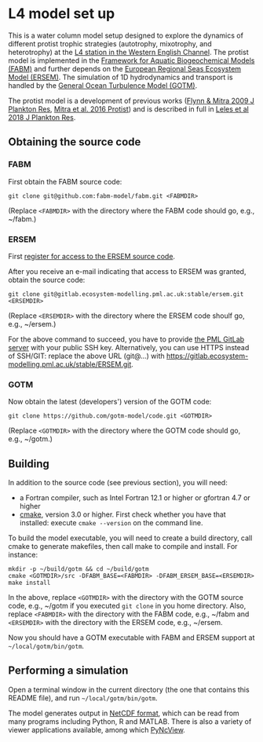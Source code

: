 # L4 model set up 

This is a water column model setup designed to explore the dynamics of different protist trophic strategies (autotrophy, mixotrophy, and heterotrophy) at the [L4 station in the Western English Channel](https://westernchannelobservatory.org.uk). The protist model is implemented in the [Framework for Aquatic Biogeochemical Models (FABM)](http://fabm.net) and further depends on the [European Regional Seas Ecosystem Model (ERSEM)](http://ersem.com). The simulation of 1D hydrodynamics and transport is handled by the [General Ocean Turbulence Model (GOTM)](https://gotm.net/).

The protist model is a development of previous works ([Flynn & Mitra 2009 J Plankton Res](https://doi.org/10.1093/plankt/fbp044), [Mitra et al. 2016 Protist](https://doi.org/10.1016/j.protis.2016.01.003))
and is described in full in [Leles et al 2018 J Plankton Res](https://doi.org/10.1093/plankt/fby044). 

## Obtaining the source code

### FABM

First obtain the FABM source code:

    git clone git@github.com:fabm-model/fabm.git <FABMDIR>

(Replace `<FABMDIR>` with the directory where the FABM code should go, e.g., ~/fabm.)

### ERSEM

First [register for access to the ERSEM source code](https://www.pml.ac.uk/Modelling_at_PML/Code_Registration).

After you receive an e-mail indicating that access to ERSEM was granted, obtain the source code:

    git clone git@gitlab.ecosystem-modelling.pml.ac.uk:stable/ersem.git <ERSEMDIR>

(Replace `<ERSEMDIR>` with the directory where the ERSEM code shoulf go, e.g., ~/ersem.)

For the above command to succeed, you have to provide [the PML GitLab server](https://gitlab.ecosystem-modelling.pml.ac.uk/profile/keys) with your public SSH key. Alternatively, you can use HTTPS instead of SSH/GIT: replace the above URL (git@...) with https://gitlab.ecosystem-modelling.pml.ac.uk/stable/ERSEM.git.

### GOTM

Now obtain the latest (developers') version of the GOTM code:

    git clone https://github.com/gotm-model/code.git <GOTMDIR>

(Replace `<GOTMDIR>` with the directory where the GOTM code should go, e.g., ~/gotm.)

## Building

In addition to the source code (see previous section), you will need:

* a Fortran compiler, such as Intel Fortran 12.1 or higher or gfortran 4.7 or higher
* [cmake](http://www.cmake.org), version 3.0 or higher. First check whether you have that installed: execute `cmake --version` on the command line.

To build the model executable, you will need to create a build directory, call cmake to generate makefiles, then call make to compile and install. For instance:

    mkdir -p ~/build/gotm && cd ~/build/gotm
    cmake <GOTMDIR>/src -DFABM_BASE=<FABMDIR> -DFABM_ERSEM_BASE=<ERSEMDIR>
    make install

In the above, replace `<GOTMDIR>` with the directory with the GOTM source code, e.g., ~/gotm if you executed `git clone` in you home directory. Also, replace `<FABMDIR>` with the directory with the FABM code, e.g., ~/fabm and `<ERSEMDIR>` with the directory with the ERSEM code, e.g., ~/ersem.

Now you should have a GOTM executable with FABM and ERSEM support at `~/local/gotm/bin/gotm`.

## Performing a simulation

Open a terminal window in the current directory (the one that contains this README file), and run `~/local/gotm/bin/gotm`.

The model generates output in [NetCDF format](https://en.wikipedia.org/wiki/NetCDF), which can be read from many programs including Python, R and MATLAB. There is also a variety of viewer applications available, among which [PyNcView](https://github.com/BoldingBruggeman/pyncview).